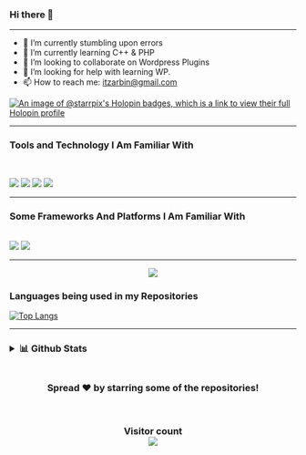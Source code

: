 ### Hi there 👋
<hr />

- 🔭 I’m currently stumbling upon errors
- 🌱 I’m currently learning C++ & PHP
- 👯 I’m looking to collaborate on Wordpress Plugins
- 🤔 I’m looking for help with learning WP.
- 📫 How to reach me: itzarbin@gmail.com

[![An image of @starrpix's Holopin badges, which is a link to view their full Holopin profile](https://holopin.me/starrpix)](https://holopin.io/@starrpix)

<hr />

 ### **Tools and Technology I Am Familiar With**
<br>

<code><img src="https://img.icons8.com/color/96/null/git.png"/></code>
<code><img src="https://img.icons8.com/fluency/96/null/c-plus-plus-logo.png"/></code>
<code><img src="https://img.icons8.com/color/96/null/javascript--v1.png"/></code>
<code><img src="https://img.icons8.com/color/96/null/bootstrap.png"/></code>
<hr/>


 ### **Some Frameworks And Platforms I Am Familiar With**
<br>
<code><img src="https://img.icons8.com/fluency/96/null/visual-studio-code-2019.png"/></code>
<code><img src="https://img.icons8.com/plasticine/100/000000/github-squared.png"/></code>


<hr />
<p align="center">
   <img align="center" src="[![GitHub Streak](http://github-readme-streak-stats.herokuapp.com?user=Starrpix&theme=dark&background=000000)](https://git.io/streak-stats)layout=compact" />
<!--    <img align="right" alt="GIF" height="300px" src="https://media.giphy.com/media/xT9IgzoKnwFNmISR8I/giphy.gif" />  -->
</p>

### **Languages being used in my Repositories**

[![Top Langs](https://github-readme-stats.vercel.app/api/top-langs/?username=Starrpix&layout=compact)](https://github.com/Starrpix/github-readme-stats)

<hr />
<h3>
 <details>
<summary>📊 Github Stats</summary>
<h3/>
<p align="center">
  <br>
 <img align="center"  src="https://github-readme-streak-stats.herokuapp.com/?user=Starrpix&theme=blue-green" />
  <br>

<img align="center" src="https://github-profile-trophy.vercel.app/?username=Starrpix&theme=dracula" alt="Starrpix Github Trophy"/>


</details>

<br>
<h3 align="center">
 Spread ❤️ by starring some of the repositories!
</h3>
<br>
<h3 align="center"> 
  Visitor count <br>
  <img src="https://profile-counter.glitch.me/Starrpix/count.svg" />
</h3>





<!--
**Starrpix/Starrpix** is a ✨ _special_ ✨ repository because its `README.md` (this file) appears on your GitHub profile.

Here are some ideas to get you started:

- 🔭 I’m currently working on ...
- 🌱 I’m currently learning ...
- 👯 I’m looking to collaborate on ...
- 🤔 I’m looking for help with ...
- 💬 Ask me about ...
- 📫 How to reach me: ...
- 😄 Pronouns: ...
- ⚡ Fun fact: ...
-->
